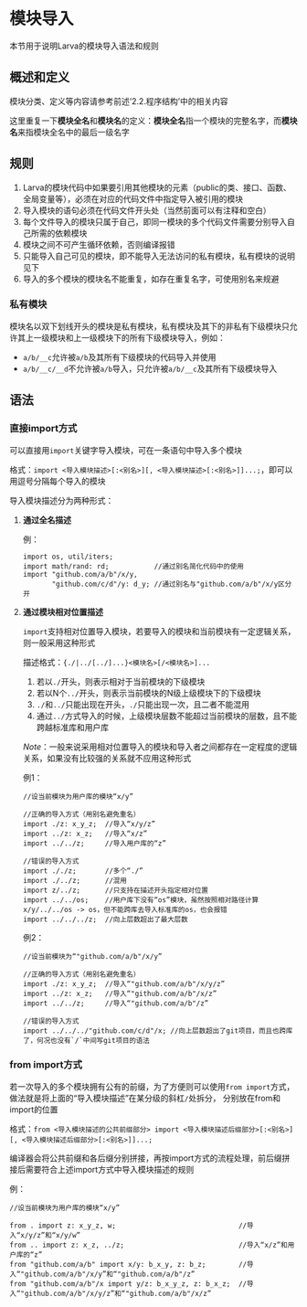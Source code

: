 # **模块导入**

本节用于说明Larva的模块导入语法和规则

## **概述和定义**

模块分类、定义等内容请参考前述‘2.2.程序结构’中的相关内容

这里重复一下**模块全名**和**模块名**的定义：**模块全名**指一个模块的完整名字，而**模块名**来指模块全名中的最后一级名字

## **规则**

1. Larva的模块代码中如果要引用其他模块的元素（public的类、接口、函数、全局变量等），必须在对应的代码文件中指定导入被引用的模块
1. 导入模块的语句必须在代码文件开头处（当然前面可以有注释和空白）
1. 每个文件导入的模块只属于自己，即同一模块的多个代码文件需要分别导入自己所需的依赖模块
1. 模块之间不可产生循环依赖，否则编译报错
1. 只能导入自己可见的模块，即不能导入无法访问的私有模块，私有模块的说明见下
1. 导入的多个模块的模块名不能重复，如存在重复名字，可使用别名来规避

### **私有模块**

模块名以双下划线开头的模块是私有模块，私有模块及其下的非私有下级模块只允许其上一级模块和上一级模块下的所有下级模块导入，例如：

* `a/b/__c`允许被`a/b`及其所有下级模块的代码导入并使用
* `a/b/__c/__d`不允许被`a/b`导入，只允许被`a/b/__c`及其所有下级模块导入

## **语法**

### **直接import方式**

可以直接用`import`关键字导入模块，可在一条语句中导入多个模块

格式：`import <导入模块描述>[:<别名>][, <导入模块描述>[:<别名>]]...;`，即可以用逗号分隔每个导入的模块

导入模块描述分为两种形式：

1. **通过全名描述**

    例：
    ```
    import os, util/iters;
    import math/rand: rd;           //通过别名简化代码中的使用
    import "github.com/a/b"/x/y,
           "github.com/c/d"/y: d_y; //通过别名与"github.com/a/b"/x/y区分开
    ```

1. **通过模块相对位置描述**

    `import`支持相对位置导入模块，若要导入的模块和当前模块有一定逻辑关系，则一般采用这种形式

    描述格式：`{./|../[../]...}<模块名>[/<模块名>]...`
    1. 若以`./`开头，则表示相对于当前模块的下级模块
    1. 若以N个`../`开头，则表示当前模块的N级上级模块下的下级模块
    1. `./`和`../`只能出现在开头，`./`只能出现一次，且二者不能混用
    1. 通过`../`方式导入的时候，上级模块层数不能超过当前模块的层数，且不能跨越标准库和用户库

    *Note*：一般来说采用相对位置导入的模块和导入者之间都存在一定程度的逻辑关系，如果没有比较强的关系就不应用这种形式

    例1：
    ```
    //设当前模块为用户库的模块“x/y”

    //正确的导入方式（用别名避免重名）
    import ./z: x_y_z;  //导入“x/y/z”
    import ../z: x_z;   //导入“x/z”
    import ../../z;     //导入用户库的“z”

    //错误的导入方式
    import ././z;       //多个“./”
    import ./../z;      //混用
    import z/../z;      //只支持在描述开头指定相对位置
    import ../../os;    //用户库下没有“os”模块，虽然按照相对路径计算x/y/../../os -> os，但不能跨库去导入标准库的os，也会报错
    import ../../../z;  //向上层数超出了最大层数
    ```

    例2：
    ```
    //设当前模块为“"github.com/a/b"/x/y”

    //正确的导入方式（用别名避免重名）
    import ./z: x_y_z;  //导入“"github.com/a/b"/x/y/z”
    import ../z: x_z;   //导入“"github.com/a/b"/x/z”
    import ../../z;     //导入“"github.com/a/b"/z”

    //错误的导入方式
    import ../../../"github.com/c/d"/x; //向上层数超出了git项目，而且也跨库了，何况也没有`/`中间写git项目的语法
    ```

### **from import方式**

若一次导入的多个模块拥有公有的前缀，为了方便则可以使用`from import`方式，做法就是将上面的“导入模块描述”在某分级的斜杠`/`处拆分，
分别放在from和import的位置

格式：`from <导入模块描述的公共前缀部分> import <导入模块描述后缀部分>[:<别名>][, <导入模块描述后缀部分>[:<别名>]]...;`

编译器会将公共前缀和各后缀分别拼接，再按import方式的流程处理，前后缀拼接后需要符合上述import方式中导入模块描述的规则

例：
```
//设当前模块为用户库的模块“x/y”

from . import z: x_y_z, w;                              //导入“x/y/z”和“x/y/w”
from .. import z: x_z, ../z;                            //导入“x/z”和用户库的“z”
from "github.com/a/b" import x/y: b_x_y, z: b_z;        //导入“"github.com/a/b"/x/y”和“"github.com/a/b"/z”
from "github.com/a/b"/x import y/z: b_x_y_z, z: b_x_z;  //导入“"github.com/a/b"/x/y/z”和“"github.com/a/b"/x/z”
```
